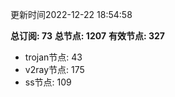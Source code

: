更新时间2022-12-22 18:54:58

**总订阅: 73**
**总节点: 1207**
**有效节点: 327**
- trojan节点: 43
- v2ray节点: 175
- ss节点: 109
